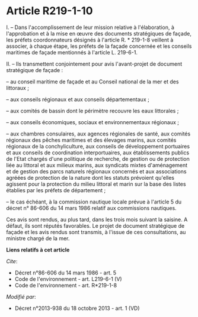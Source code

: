 # Article R219-1-10

I. – Dans l'accomplissement de leur mission relative à l'élaboration, à l'approbation et à la mise en œuvre des documents
stratégiques de façade, les préfets coordonnateurs désignés à l'article R. * 219-1-8 veillent à associer, à chaque étape, les
préfets de la façade concernée et les conseils maritimes de façade mentionnés à l'article L. 219-6-1.

II. – Ils transmettent conjointement pour avis l'avant-projet de document stratégique de façade :

– au conseil maritime de façade et au Conseil national de la mer et des littoraux ;

– aux conseils régionaux et aux conseils départementaux ;

– aux comités de bassin dont le périmètre recouvre les eaux littorales ;

– aux conseils économiques, sociaux et environnementaux régionaux ;

– aux chambres consulaires, aux agences régionales de santé, aux comités régionaux des pêches maritimes et des élevages
marins, aux comités régionaux de la conchyliculture, aux conseils de développement portuaires et aux conseils de coordination
interportuaires, aux établissements publics de l'Etat chargés d'une politique de recherche, de gestion ou de protection liée
au littoral et aux milieux marins, aux syndicats mixtes d'aménagement et de gestion des parcs naturels régionaux concernés et
aux associations agréées de protection de la nature dont les statuts prévoient qu'elles agissent pour la protection du milieu
littoral et marin sur la base des listes établies par les préfets de département ;

– le cas échéant, à la commission nautique locale prévue à l'article 5 du décret n° 86-606 du 14 mars 1986 relatif aux
commissions nautiques.

Ces avis sont rendus, au plus tard, dans les trois mois suivant la saisine. A défaut, ils sont réputés favorables. Le projet
de document stratégique de façade et les avis rendus sont transmis, à l'issue de ces consultations, au ministre chargé de la
mer.

**Liens relatifs à cet article**

_Cite_:

  - Décret n°86-606 du 14 mars 1986 - art. 5
  - Code de l'environnement - art. L219-6-1 (V)
  - Code de l'environnement - art. R*219-1-8

_Modifié par_:

  - Décret n°2013-938 du 18 octobre 2013 - art. 1 (VD)
